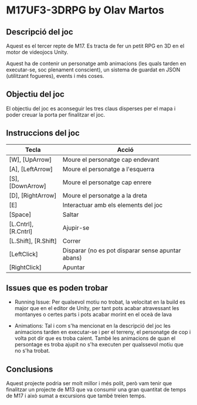 # M17UF3-3DRPG by Olav Martos

## Descripció del joc
Aquest es el tercer repte de M17. Es tracta de fer un petit RPG en 3D en el motor de videojocs Unity. 

Aquest ha de contenir un personatge amb animacions (les quals tarden en executar-se, soc plenament conscient), un sistema de guardat en JSON (utilitzant fogueres), events i més coses.

## Objectiu del joc
El objectiu del joc es aconseguir les tres claus disperses per el mapa i poder creuar la porta per finalitzar el joc.

## Instruccions del joc
| Tecla | Acció |
| --- | --- |
| [W], [UpArrow] | Moure el personatge cap endevant |
| [A], [LeftArrow] | Moure el personatge a l'esquerra |
| [S], [DownArrow] | Moure el personatge cap enrere |
| [D], [RightArrow] | Moure el personatge a la dreta |
| [E] | Interactuar amb els elements del joc |
| [Space] | Saltar |
| [L.Cntrl], [R.Cntrl] | Ajupir-se |
| [L.Shift], [R.Shift] | Correr |
| [LeftClick] | Disparar (no es pot disparar sense apuntar abans) |
| [RightClick] | Apuntar |

## Issues que es poden trobar
- Running Issue: Per qualsevol motiu no trobat, la velocitat en la build es major que en el editor de Unity, per tant pots acabar atravessant les montanyes o certes parts i pots acabar morint en el oceà de lava

- Animations: Tal i com s'ha mencionat en la descripció del joc les animacions tarden en executar-se i per el terreny, el personatge de cop i volta pot dir que es troba caient. També les animacions de quan el persontage es troba ajupit no s'ha executen per qualssevol motiu que no s'ha trobat.

## Conclusions
Aquest projecte podria ser molt millor i més polit, però vam tenir que finalitzar un projecte de M13 que va consumir una gran quantitat de temps de M17 i això sumat a excursions que també treien temps.
